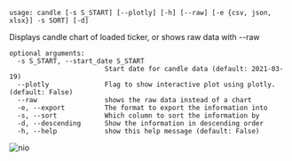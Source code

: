 ```
usage: candle [-s S_START] [--plotly] [-h] [--raw] [-e {csv, json, xlsx}] -s SORT] [-d]
```

Displays candle chart of loaded ticker, or shows raw data with --raw

```
optional arguments:
  -s S_START, --start_date S_START
                        Start date for candle data (default: 2021-03-19)
  --plotly              Flag to show interactive plot using plotly. (default: False)
  --raw                 shows the raw data instead of a chart
  -e, --export          The format to export the information into
  -s, --sort            Which column to sort the information by
  -d, --descending      Show the information in descending order
  -h, --help            show this help message (default: False)
```

![nio](https://user-images.githubusercontent.com/25267873/111053397-4d609e00-845b-11eb-9c94-89b8892a8e81.png)
